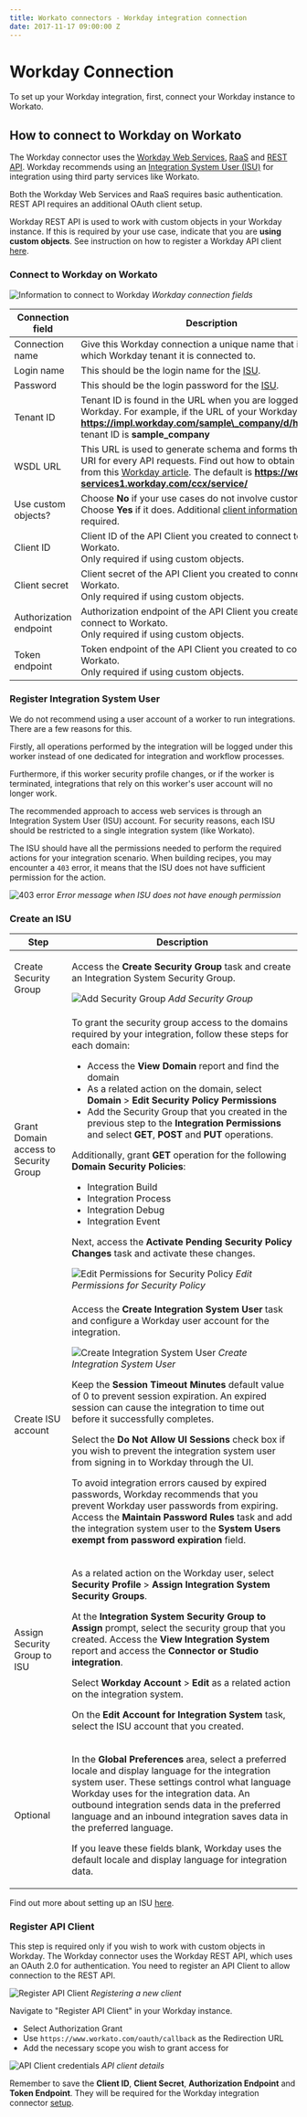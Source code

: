 ```yaml
---
title: Workato connectors - Workday integration connection
date: 2017-11-17 09:00:00 Z
---
```


# Workday Connection

To set up your Workday integration, first, connect your Workday instance to Workato.

## How to connect to Workday on Workato
The Workday connector uses the [Workday Web Services](https://community.workday.com/sites/default/files/file-hosting/productionapi/index.html), [RaaS](/connectors/workday/workday_raas.md) and [REST API](https://doc.workday.com/reader/wsiU0cnNjCc_k7shLNxLEA/HvgwLwxCHVdBlZUTNd9s7A). Workday recommends using an [Integration System User (ISU)](#register-integration-system-user) for integration using third party services like Workato.

Both the Workday Web Services and RaaS requires basic authentication. REST API requires an additional OAuth client setup.

Workday REST API is used to work with custom objects in your Workday instance. If this is required by your use case, indicate that you are **using custom objects**. See instruction on how to register a Workday API client [here](#register-api-client).

### Connect to Workday on Workato

![Information to connect to Workday](/assets/images/connectors/workday/workday-connection-1.png)
*Workday connection fields*

| Connection field    | Description |
| ------------------- | ----------- |
| Connection name     | Give this Workday connection a unique name that identifies which Workday tenant it is connected to. |
| Login name          | This should be the login name for the [ISU](#register-integration-system-user). |
| Password            | This should be the login password for the [ISU](#register-integration-system-user). |
| Tenant ID           | Tenant ID is found in the URL when you are logged into Workday. For example, if the URL of your Workday tenant is **https://impl.workday.com/sample\_company/d/home.html**, tenant ID is **sample\_company** |
| WSDL URL            | This URL is used to generate schema and forms the base URI for every API requests. Find out how to obtain this URL from this [Workday article](https://community.workday.com/articles/6120#endpoint). The default is **https://wd2-impl-services1.workday.com/ccx/service/** |
| Use custom objects? | Choose **No** if your use cases do not involve custom objects.<br>Choose **Yes** if it does. Additional [client information](#register-api-client) will be required. |
| Client ID           | Client ID of the API Client you created to connect to Workato.<br>Only required if using custom objects. |
| Client secret       | Client secret of the API Client you created to connect to Workato.<br>Only required if using custom objects. |
| Authorization endpoint | Authorization endpoint of the API Client you created to connect to Workato.<br>Only required if using custom objects. |
| Token endpoint      | Token endpoint of the API Client you created to connect to Workato.<br>Only required if using custom objects. |

### Register Integration System User
We do not recommend using a user account of a worker to run integrations. There are a few reasons for this.

Firstly, all operations performed by the integration will be logged under this worker instead of one dedicated for integration and workflow processes.

Furthermore, if this worker security profile changes, or if the worker is terminated, integrations that rely on this worker's user account will no longer work.

The recommended approach to access web services is through an Integration System User (ISU) account. For security reasons, each ISU should be restricted to a single integration system (like Workato).

The ISU should have all the permissions needed to perform the required actions for your integration scenario. When building recipes, you may encounter a `403` error, it means that the ISU does not have sufficient permission for the action.

![403 error](/assets/images/connectors/workday/permission-error.png)
*Error message when ISU does not have enough permission*

### Create an ISU

<table class="unchanged rich-diff-level-one">
  <thead>
    <tr>
        <th width='20%'>Step</th>
        <th>Description</th>
    </tr>
  </thead>
  <tbody>
    <tr>
      <td>Create Security Group</td>
      <td>
        <p>
          Access the <b>Create Security Group</b> task and create an Integration System Security Group.
        </p>
        <img src="/assets/images/connectors/workday/add-security-group.png" alt="Add Security Group">
        <i>Add Security Group</i>
      </td>
    </tr>
    <tr>
      <td>Grant Domain access  to Security Group</td>
      <td>
        <p>To grant the security group access to the domains required by your integration, follow these steps for each domain:</p>
        <ul>
          <li>
            Access the <b>View Domain</b> report and find the domain
          </li>
          <li>
            As a related action on the domain, select <b>Domain</b> > <b>Edit Security Policy Permissions</b>
          </li>
          <li>
            Add the Security Group that you created in the previous step to the <b>Integration Permissions</b> and select <b>GET</b>, <b>POST</b> and <b>PUT</b> operations.
          </li>
        </ul>
        Additionally, grant <b>GET</b> operation for the following <b>Domain Security Policies</b>:
        <ul>
          <li>Integration Build</li>
          <li>Integration Process</li>
          <li>Integration Debug</li>
          <li>Integration Event</li>
        </ul>
        <p>
          Next, access the <b>Activate Pending Security Policy Changes</b> task and activate these changes.
        </p>
        <img src="/assets/images/connectors/workday/edit-permission-security-policy.png" alt="Edit Permissions for Security Policy">
        <i>Edit Permissions for Security Policy</i>
      </td>
    </tr>
    <tr>
      <td>Create ISU account</td>
      <td>
        <p>
          Access the <b>Create Integration System User</b> task and configure a Workday user account for the integration.
        </p>
        <img src="/assets/images/connectors/workday/integration-system-user.png" alt="Create Integration System User">
        <i>Create Integration System User</i>
        <p>
          Keep the <b>Session Timeout Minutes</b> default value of 0 to prevent session expiration. An expired session can cause the integration to time out before it successfully completes.
        </p>
        <p>
          Select the <b>Do Not Allow UI Sessions</b> check box if you wish to prevent the integration system user from signing in to Workday through the UI.
        </p>
        <p>
          To avoid integration errors caused by expired passwords, Workday recommends that you prevent Workday user passwords from expiring.
          Access the <b>Maintain Password Rules</b> task and add the integration system user to the <b>System Users exempt from password expiration</b> field.
        </p>
      </td>
    </tr>
    <tr>
      <td>Assign Security Group to ISU</td>
      <td>
        <p>
          As a related action on the Workday user, select <b>Security Profile</b> > <b>Assign Integration System Security Groups</b>.
        </p>
        <p>
          At the <b>Integration System Security Group to Assign</b> prompt, select the security group that you created. Access the <b>View Integration System</b> report and access the <b>Connector or Studio integration</b>.
        </p>
        <p>
          Select <b>Workday Account</b> > <b>Edit</b> as a related action on the integration system.
        </p>
        <p>
          On the <b>Edit Account for Integration System</b> task, select the ISU account that you created.
        </p>
      </td>
    </tr>
    <tr>
      <td>Optional</td>
      <td>
        <p>
          In the <b>Global Preferences</b> area, select a preferred locale and display language for the integration system user. These settings control what language Workday uses for the integration data. An outbound integration sends data in the preferred language and an inbound integration saves data in the preferred language.
        <p>
        </p>
          If you leave these fields blank, Workday uses the default locale and display language for integration data.
        </p>
      </td>
    </tr>
  </tbody>
</table>

Find out more about setting up an ISU [here](https://doc.workday.com/reader/Z9lz_01hqDMDg6NSf7wCBQ/esBDCh5D66sgBhIxmQ5U5g).

### Register API Client
This step is required only if you wish to work with custom objects in Workday. The Workday connector uses the Workday REST API, which uses an OAuth 2.0 for authentication. You need to register an API Client to allow connection to the REST API.

![Register API Client](/assets/images/connectors/workday/api-client-1.png)
*Registering a new client*

Navigate to "Register API Client" in your Workday instance.

- Select Authorization Grant
- Use `https://www.workato.com/oauth/callback` as the Redirection URL
- Add the necessary scope you wish to grant access for

![API Client credentials](/assets/images/connectors/workday/api-client-2.png)
*API client details*

Remember to save the **Client ID**, **Client Secret**, **Authorization Endpoint** and **Token Endpoint**. They will be required for the Workday integration connector [setup](#connect-to-workday-on-workato).
